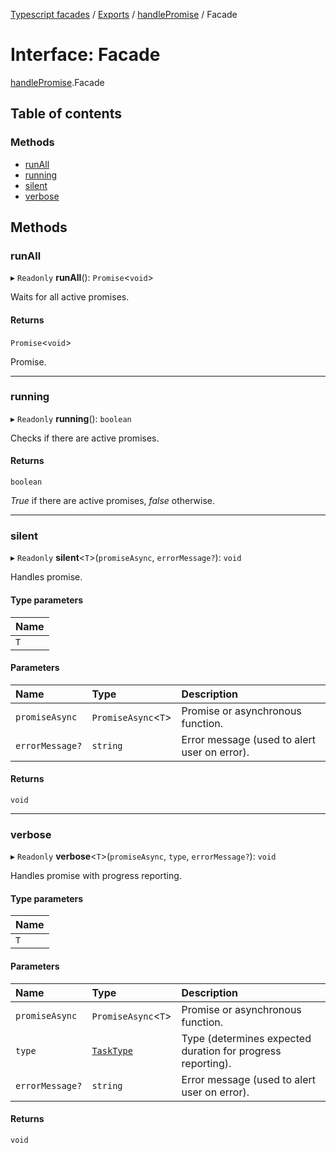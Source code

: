 [Typescript facades](../index.md) / [Exports](../modules.md) / [handlePromise](../modules/handlePromise.md) / Facade

# Interface: Facade

[handlePromise](../modules/handlePromise.md).Facade

## Table of contents

### Methods

- [runAll](handlePromise.Facade.md#runall)
- [running](handlePromise.Facade.md#running)
- [silent](handlePromise.Facade.md#silent)
- [verbose](handlePromise.Facade.md#verbose)

## Methods

### runAll

▸ `Readonly` **runAll**(): `Promise`<`void`\>

Waits for all active promises.

#### Returns

`Promise`<`void`\>

Promise.

___

### running

▸ `Readonly` **running**(): `boolean`

Checks if there are active promises.

#### Returns

`boolean`

_True_ if there are active promises, _false_ otherwise.

___

### silent

▸ `Readonly` **silent**<`T`\>(`promiseAsync`, `errorMessage?`): `void`

Handles promise.

#### Type parameters

| Name |
| :------ |
| `T` |

#### Parameters

| Name | Type | Description |
| :------ | :------ | :------ |
| `promiseAsync` | `PromiseAsync`<`T`\> | Promise or asynchronous function. |
| `errorMessage?` | `string` | Error message (used to alert user on error). |

#### Returns

`void`

___

### verbose

▸ `Readonly` **verbose**<`T`\>(`promiseAsync`, `type`, `errorMessage?`): `void`

Handles promise with progress reporting.

#### Type parameters

| Name |
| :------ |
| `T` |

#### Parameters

| Name | Type | Description |
| :------ | :------ | :------ |
| `promiseAsync` | `PromiseAsync`<`T`\> | Promise or asynchronous function. |
| `type` | [`TaskType`](../modules/handlePromise.md#tasktype) | Type (determines expected duration for progress reporting). |
| `errorMessage?` | `string` | Error message (used to alert user on error). |

#### Returns

`void`
